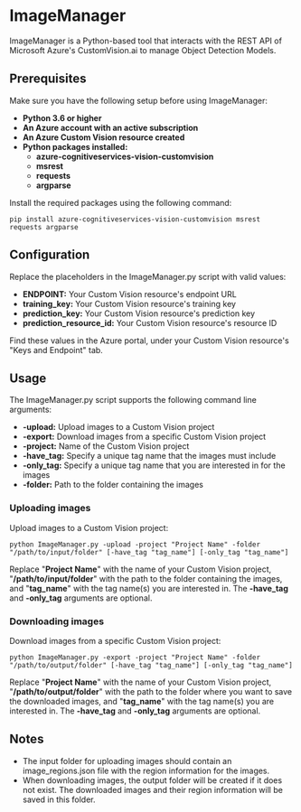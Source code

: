 # ImageManager

ImageManager is a Python-based tool that interacts with the REST API of Microsoft Azure's CustomVision.ai to manage Object Detection Models.

## Prerequisites

Make sure you have the following setup before using ImageManager:

- <b>Python 3.6 or higher</b>
- <b>An Azure account with an active subscription</b>
- <b>An Azure Custom Vision resource created</b>
- <b>Python packages installed:</b>
  - <b>azure-cognitiveservices-vision-customvision</b>
  - <b>msrest</b>
  - <b>requests</b>
  - <b>argparse</b>

Install the required packages using the following command:

```
pip install azure-cognitiveservices-vision-customvision msrest requests argparse
```

## Configuration

Replace the placeholders in the ImageManager.py script with valid values:

- <b>ENDPOINT:</b> Your Custom Vision resource's endpoint URL
- <b>training_key:</b> Your Custom Vision resource's training key
- <b>prediction_key:</b> Your Custom Vision resource's prediction key
- <b>prediction_resource_id:</b> Your Custom Vision resource's resource ID

Find these values in the Azure portal, under your Custom Vision resource's "Keys and Endpoint" tab.

## Usage

The ImageManager.py script supports the following command line arguments:

- <b>-upload:</b> Upload images to a Custom Vision project
- <b>-export:</b> Download images from a specific Custom Vision project
- <b>-project:</b> Name of the Custom Vision project
- <b>-have_tag:</b> Specify a unique tag name that the images must include
- <b>-only_tag:</b> Specify a unique tag name that you are interested in for the images
- <b>-folder:</b> Path to the folder containing the images

### Uploading images

Upload images to a Custom Vision project:

```
python ImageManager.py -upload -project "Project Name" -folder "/path/to/input/folder" [-have_tag "tag_name"] [-only_tag "tag_name"]
```

Replace "<b>Project Name</b>" with the name of your Custom Vision project, "<b>/path/to/input/folder</b>" with the path to the folder containing the images, and "<b>tag_name</b>" with the tag name(s) you are interested in. The <b>-have_tag</b> and <b>-only_tag</b> arguments are optional.

### Downloading images

Download images from a specific Custom Vision project:

```
python ImageManager.py -export -project "Project Name" -folder "/path/to/output/folder" [-have_tag "tag_name"] [-only_tag "tag_name"]
```

Replace "<b>Project Name</b>" with the name of your Custom Vision project, "<b>/path/to/output/folder</b>" with the path to the folder where you want to save the downloaded images, and "<b>tag_name</b>" with the tag name(s) you are interested in. The <b>-have_tag</b> and <b>-only_tag</b> arguments are optional.

## Notes

- The input folder for uploading images should contain an image_regions.json file with the region information for the images.
- When downloading images, the output folder will be created if it does not exist. The downloaded images and their region information will be saved in this folder.

